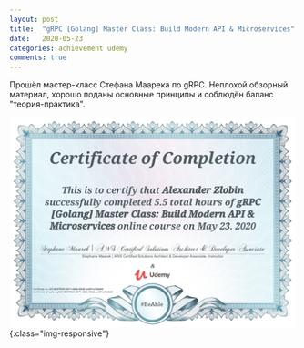 ```yaml
---
layout: post
title:  "gRPC [Golang] Master Class: Build Modern API & Microservices"
date:   2020-05-23
categories: achievement udemy
comments: true
---
```

Прошёл мастер-класс Стефана Маарека по gRPC. Неплохой обзорный материал, хорошо поданы основные принципы и соблюдён баланс "теория-практика".  

![Certificate of completion](/assets/img/grpc-cert.png){:class="img-responsive"}